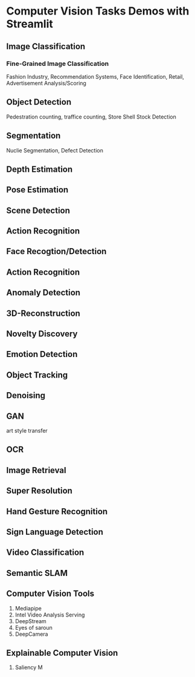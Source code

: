 # Computer Vision Tasks Demos with Streamlit

## Image Classification

### Fine-Grained Image Classification

Fashion Industry, Recommendation Systems, Face Identification, Retail, Advertisement Analysis/Scoring

## Object Detection

Pedestration counting, traffice counting, Store Shell Stock Detection

## Segmentation

Nuclie Segmentation, Defect Detection

## Depth Estimation

## Pose Estimation

## Scene Detection

## Action Recognition

## Face Recogtion/Detection

## Action Recognition

## Anomaly Detection

## 3D-Reconstruction 

## Novelty Discovery

## Emotion Detection

## Object Tracking

## Denoising

## GAN

art style transfer

## OCR

## Image Retrieval

## Super Resolution

## Hand Gesture Recognition

## Sign Language Detection

## Video Classification

## Semantic SLAM

## Computer Vision Tools

1. Mediapipe
2. Intel Video Analysis Serving 
3. DeepStream
4. Eyes of saroun
5. DeepCamera

## Explainable Computer Vision

1. Saliency M


